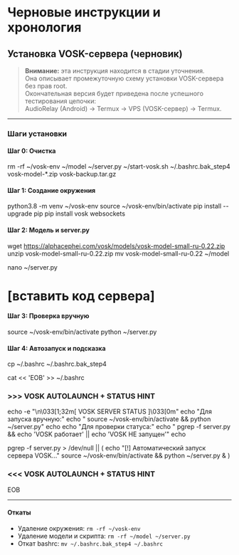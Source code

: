 # Черновые инструкции и хронология

## Установка VOSK-сервера (черновик)

> **Внимание:** эта инструкция находится в стадии уточнения.  
> Она описывает промежуточную схему установки VOSK-сервера без прав root.  
> Окончательная версия будет приведена после успешного тестирования цепочки:  
> AudioRelay (Android) → Termux → VPS (VOSK-сервер) → Termux.

---

### Шаги установки

#### Шаг 0: Очистка

rm -rf ~/vosk-env ~/model ~/server.py ~/start-vosk.sh ~/.bashrc.bak_step4 vosk-model-*.zip vosk-backup.tar.gz

#### Шаг 1: Создание окружения

python3.8 -m venv ~/vosk-env
source ~/vosk-env/bin/activate
pip install --upgrade pip
pip install vosk websockets

#### Шаг 2: Модель и server.py

wget https://alphacephei.com/vosk/models/vosk-model-small-ru-0.22.zip
unzip vosk-model-small-ru-0.22.zip
mv vosk-model-small-ru-0.22 ~/model

nano ~/server.py
# [вставить код сервера]

#### Шаг 3: Проверка вручную

source ~/vosk-env/bin/activate
python ~/server.py

#### Шаг 4: Автозапуск и подсказка

cp ~/.bashrc ~/.bashrc.bak_step4

cat << 'EOB' >> ~/.bashrc

### >>> VOSK AUTOLAUNCH + STATUS HINT ###
echo -e "\n\033[1;32m[ VOSK SERVER STATUS ]\033[0m"
echo "Для запуска вручную:"
echo "  source ~/vosk-env/bin/activate && python ~/server.py"
echo
echo "Для проверки статуса:"
echo "  pgrep -f server.py && echo 'VOSK работает' || echo 'VOSK НЕ запущен'"
echo

pgrep -f server.py > /dev/null || (
    echo "[!] Автоматический запуск сервера VOSK..."
    source ~/vosk-env/bin/activate && python ~/server.py &
)
### <<< VOSK AUTOLAUNCH + STATUS HINT ###
EOB

---

#### Откаты

- Удаление окружения: `rm -rf ~/vosk-env`
- Удаление модели и скрипта: `rm -rf ~/model ~/server.py`
- Откат bashrc: `mv ~/.bashrc.bak_step4 ~/.bashrc`
